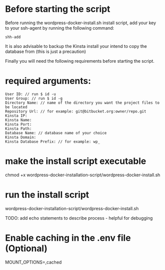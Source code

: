 
# Before starting the script
Before running the wordpress-docker-install.sh install script, add your key to your ssh-agent by running the following command:

    shh-add

It is also advisable to backup the Kinsta install your intend to copy the database from (this is just a precaution)

Finally you will need the following requirements before starting the script. 

# required arguments:

    User ID: // run $ id -u
    User Group: // run $ id -g
    Directory Name: // name of the directory you want the project files to be located
    Repository Url: // for example: git@bitbucket.org:owner/repo.git
    Kinsta IP: 
    Kinsta Name: 
    Kinsta Port: 
    Kinsta Path: 
    Database Name: // database name of your choice
    Kinsta Domain: 
    Kinsta Database Prefix: // for example: wp_


# make the install script executable
chmod +x wordpress-docker-installation-script/wordpress-docker-install.sh

# run the install script
wordpress-docker-installation-script/wordpress-docker-install.sh


TODO: add echo statements to describe process - helpful for debugging

# Enable caching in the .env file (Optional)
MOUNT_OPTIONS=,cached